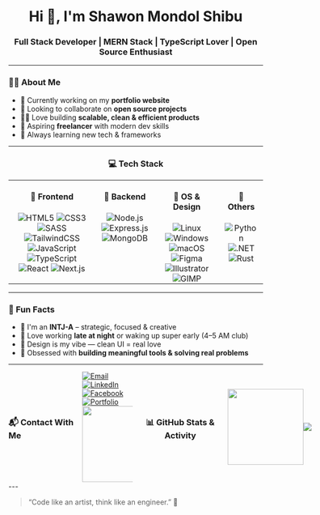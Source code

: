<h1 align="center">Hi 👋, I'm Shawon Mondol Shibu</h1>
<h3 align="center">Full Stack Developer | MERN Stack | TypeScript Lover | Open Source Enthusiast</h3>

---

### 🧑‍💻 About Me

- 🔭 Currently working on my **portfolio website**
- 🤝 Looking to collaborate on **open source projects**
- 👨‍💻 Love building **scalable, clean & efficient products**
- 💼 Aspiring **freelancer** with modern dev skills
- 🧠 Always learning new tech & frameworks

---

<h3 align="center">💻 Tech Stack</h3>

<div align="center">

  <table>
    <tr>
      <!-- 🧠 Frontend -->
      <td valign="top" align="center" style="padding: 0 10px;">
        <h4>🧠 Frontend</h4>
        <img src="https://img.shields.io/badge/HTML5-E34F26?style=flat&logo=html5&logoColor=white" alt="HTML5"/>
        <img src="https://img.shields.io/badge/CSS3-1572B6?style=flat&logo=css3&logoColor=white" alt="CSS3"/>
        <img src="https://img.shields.io/badge/SASS-CC6699?style=flat&logo=sass&logoColor=white" alt="SASS"/>
        <img src="https://img.shields.io/badge/TailwindCSS-38B2AC?style=flat&logo=tailwind-css&logoColor=white" alt="TailwindCSS"/>
        <img src="https://img.shields.io/badge/JavaScript-F7DF1E?style=flat&logo=javascript&logoColor=black" alt="JavaScript"/>
        <img src="https://img.shields.io/badge/TypeScript-3178C6?style=flat&logo=typescript&logoColor=white" alt="TypeScript"/>
        <img src="https://img.shields.io/badge/React-20232A?style=flat&logo=react&logoColor=61DAFB" alt="React"/>
        <img src="https://img.shields.io/badge/Next.js-000000?style=flat&logo=nextdotjs&logoColor=white" alt="Next.js"/>
      </td>
      <!-- 🧰 Backend -->
      <td valign="top" align="center" style="padding: 0 10px;">
        <h4>🧰 Backend</h4>
        <img src="https://img.shields.io/badge/Node.js-339933?style=flat&logo=nodedotjs&logoColor=white" alt="Node.js"/>
        <img src="https://img.shields.io/badge/Express.js-000000?style=flat&logo=express&logoColor=white" alt="Express.js"/>
        <img src="https://img.shields.io/badge/MongoDB-47A248?style=flat&logo=mongodb&logoColor=white" alt="MongoDB"/>
      </td>
      <!-- 🎨 OS & Design -->
      <td valign="top" align="center" style="padding: 0 10px;">
        <h4>🎨 OS & Design</h4>
        <img src="https://img.shields.io/badge/Linux-FCC624?style=flat&logo=linux&logoColor=black" alt="Linux"/>
        <img src="https://img.shields.io/badge/Windows-0078D6?style=flat&logo=windows&logoColor=white" alt="Windows"/>
        <img src="https://img.shields.io/badge/macOS-000000?style=flat&logo=apple&logoColor=white" alt="macOS"/>
        <img src="https://img.shields.io/badge/Figma-F24E1E?style=flat&logo=figma&logoColor=white" alt="Figma"/>
        <img src="https://img.shields.io/badge/Illustrator-FF9A00?style=flat&logo=adobeillustrator&logoColor=white" alt="Illustrator"/>
        <img src="https://img.shields.io/badge/GIMP-5C5543?style=flat&logo=gimp&logoColor=white" alt="GIMP"/>
      </td>
      <!-- 🧪 Others -->
      <td valign="top" align="center" style="padding: 0 10px;">
        <h4>🧪 Others</h4>
        <img src="https://img.shields.io/badge/Python-3776AB?style=flat&logo=python&logoColor=white" alt="Python"/>
        <img src="https://img.shields.io/badge/.NET-512BD4?style=flat&logo=dotnet&logoColor=white" alt=".NET"/>
        <img src="https://img.shields.io/badge/Rust-000000?style=flat&logo=rust&logoColor=white" alt="Rust"/>
      </td>
    </tr>
  </table>

</div>

---

### 🧩 Fun Facts

- 🧠 I'm an **INTJ-A** – strategic, focused & creative
- 🌙 Love working **late at night** or waking up super early (4–5 AM club)
- 🎨 Design is my vibe — clean UI = real love
- 🔧 Obsessed with **building meaningful tools & solving real problems**

---

<div style="display: flex; justify-content: space-between; align-items:center;   width: 600px;">
  
<h3 align="left">📬 Contact With Me</h3>

<div align="left" style="width: 100px">
  <a href="mailto:shawonmondol72@gmail.com" target="_blank">
    <img src="https://img.shields.io/badge/Gmail-D14836?style=for-the-badge&logo=gmail&logoColor=white" alt="Email"/>
  </a> <br/>
  <a href="https://www.linkedin.com/in/shawon-mondol-142302294" target="_blank">
    <img src="https://img.shields.io/badge/LinkedIn-0A66C2?style=for-the-badge&logo=linkedin&logoColor=white" alt="LinkedIn"/>
  </a> <br/>
  <a href="https://www.facebook.com/shawon.mondol.797" target="_blank">
    <img src="https://img.shields.io/badge/Facebook-1877F2?style=for-the-badge&logo=facebook&logoColor=white" alt="Facebook"/>
  </a><br/>
  <a href="https://shawon-portfolio-self.vercel.app" target="_blank">
    <img src="https://img.shields.io/badge/Portfolio-000000?style=for-the-badge&logo=vercel&logoColor=white" alt="Portfolio"/>
  </a>
  <a href="https://github.com/shibu72">
    <img height="150" src="https://github-readme-stats.vercel.app/api?username=shibu72&show_icons=true&theme=dark" />
  </a>
</div>


<h3 align="center">📊 GitHub Stats & Activity</h3>
  <a href="https://github.com/shibu72">
    <img height="150" src="https://github-readme-streak-stats.herokuapp.com/?user=shibu72&theme=dark" />
  </a>
  <a href="https://github.com/shibu72">
    <img src="https://github-readme-stats.vercel.app/api/top-langs/?username=shibu72&layout=compact&theme=dark" />
  </a>
</div>
---

> “Code like an artist, think like an engineer.” 🎯
